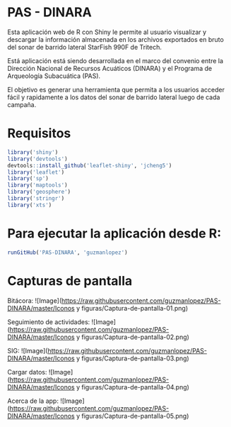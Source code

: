 PAS - DINARA
===

Esta aplicación web de R con Shiny le permite al usuario visualizar y descargar la información almacenada en los archivos exportados en bruto del sonar de barrido lateral StarFish 990F de Tritech. 

Está aplicación está siendo desarrollada en el marco del convenio entre la Dirección Nacional de Recursos Acuáticos (DINARA) y el Programa de Arqueología Subacuática (PAS).

El objetivo es generar una herramienta que permita a los usuarios acceder fácil y rapidamente a los datos del sonar de barrido lateral luego de cada campaña.

Requisitos
===

```R
library('shiny')
library('devtools')
devtools::install_github('leaflet-shiny', 'jcheng5')
library('leaflet')
library('sp')
library('maptools')
library('geosphere')
library('stringr')
library('xts')
```
Para ejecutar la aplicación desde R: 
===

```R
runGitHub('PAS-DINARA', 'guzmanlopez')
```

Capturas de pantalla
===

Bitácora:
![Image](https://raw.githubusercontent.com/guzmanlopez/PAS-DINARA/master/Iconos y figuras/Captura-de-pantalla-01.png)

Seguimiento de actividades:
![Image](https://raw.githubusercontent.com/guzmanlopez/PAS-DINARA/master/Iconos y figuras/Captura-de-pantalla-02.png)

SIG:
![Image](https://raw.githubusercontent.com/guzmanlopez/PAS-DINARA/master/Iconos y figuras/Captura-de-pantalla-03.png)

Cargar datos:
![Image](https://raw.githubusercontent.com/guzmanlopez/PAS-DINARA/master/Iconos y figuras/Captura-de-pantalla-04.png)

Acerca de la app:
![Image](https://raw.githubusercontent.com/guzmanlopez/PAS-DINARA/master/Iconos y figuras/Captura-de-pantalla-05.png)
